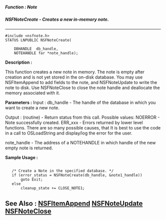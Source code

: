 ##### Function : Note
##### NSFNoteCreate - Creates a new in-memory note.
---
```
#include <nsfnote.h>
STATUS LNPUBLIC NSFNoteCreate(

	DBHANDLE  db_handle,
	NOTEHANDLE far *note_handle);
```
**Description :**

This function creates a new note in memory. The note is empty after creation 
and is not yet stored in the on-disk database. You may use NSFItemAppend to add 
fields to the note, and NSFNoteUpdate to write the note to disk.  Use 
NSFNoteClose to close the note handle and deallocate the memory associated with 
it.


**Parameters :**
Input :
db_handle  -  The handle of the database in which you want to create a new note.

Output :
(routine)  -  Return status from this call. Possible values:
NOERROR - Note successfully created.
ERR_xxx - Errors returned by lower level functions.  There are so many possible causes, that It is best to use the code in a call to OSLoadString and display/log the error for the user.


note_handle  -  The address of a NOTEHANDLE in which handle of the new empty note is returned.


**Sample Usage :**
```

   /* Create a Note in the specified database. */
   if (error_status = NSFNoteCreate(db_handle, &note1_handle))
       goto Exit;
   else
       cleanup_state += CLOSE_NOTE1;

```
**See Also :**
[NSFItemAppend](/reference/Func/NSFItemAppend)
[NSFNoteUpdate](/reference/Func/NSFNoteUpdate)
[NSFNoteClose](/reference/Func/NSFNoteClose)
---
